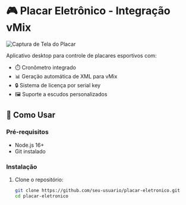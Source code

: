 # 🎮 Placar Eletrônico - Integração vMix

![Captura de Tela do Placar](src/assets/screenshot.png)

Aplicativo desktop para controle de placares esportivos com:
- ⏱️ Cronômetro integrado  
- 📊 Geração automática de XML para vMix  
- 🔒 Sistema de licença por serial key  
- 🖼️ Suporte a escudos personalizados  

## 🚀 Como Usar

### Pré-requisitos
- Node.js 16+
- Git instalado

### Instalação
1. Clone o repositório:
   ```bash
   git clone https://github.com/seu-usuario/placar-eletronico.git
   cd placar-eletronico
